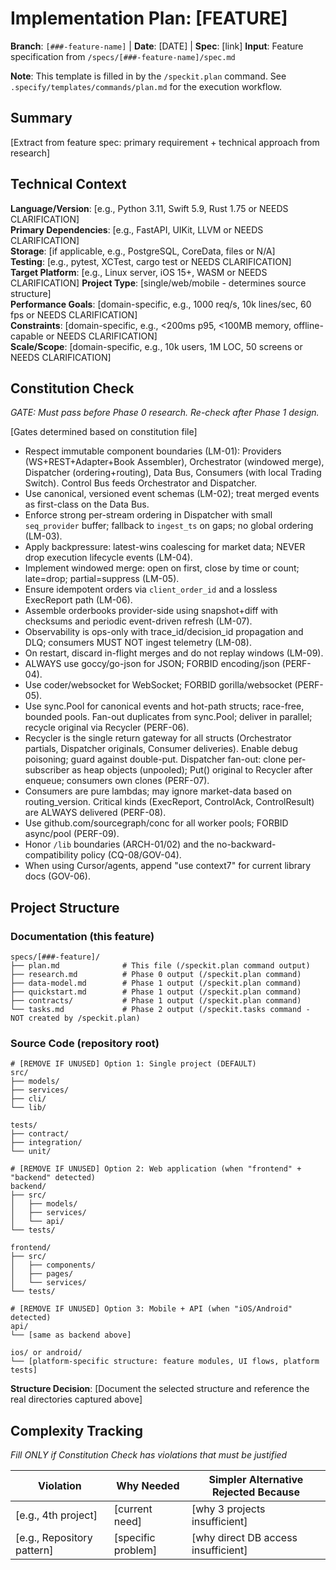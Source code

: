 # Implementation Plan: [FEATURE]

**Branch**: `[###-feature-name]` | **Date**: [DATE] | **Spec**: [link]
**Input**: Feature specification from `/specs/[###-feature-name]/spec.md`

**Note**: This template is filled in by the `/speckit.plan` command. See `.specify/templates/commands/plan.md` for the execution workflow.

## Summary

[Extract from feature spec: primary requirement + technical approach from research]

## Technical Context

<!--
  ACTION REQUIRED: Replace the content in this section with the technical details
  for the project. The structure here is presented in advisory capacity to guide
  the iteration process.
-->

**Language/Version**: [e.g., Python 3.11, Swift 5.9, Rust 1.75 or NEEDS CLARIFICATION]  
**Primary Dependencies**: [e.g., FastAPI, UIKit, LLVM or NEEDS CLARIFICATION]  
**Storage**: [if applicable, e.g., PostgreSQL, CoreData, files or N/A]  
**Testing**: [e.g., pytest, XCTest, cargo test or NEEDS CLARIFICATION]  
**Target Platform**: [e.g., Linux server, iOS 15+, WASM or NEEDS CLARIFICATION]
**Project Type**: [single/web/mobile - determines source structure]  
**Performance Goals**: [domain-specific, e.g., 1000 req/s, 10k lines/sec, 60 fps or NEEDS CLARIFICATION]  
**Constraints**: [domain-specific, e.g., <200ms p95, <100MB memory, offline-capable or NEEDS CLARIFICATION]  
**Scale/Scope**: [domain-specific, e.g., 10k users, 1M LOC, 50 screens or NEEDS CLARIFICATION]

## Constitution Check

*GATE: Must pass before Phase 0 research. Re-check after Phase 1 design.*

[Gates determined based on constitution file]
- Respect immutable component boundaries (LM-01): Providers (WS+REST+Adapter+Book Assembler), Orchestrator (windowed merge), Dispatcher (ordering+routing), Data Bus, Consumers (with local Trading Switch). Control Bus feeds Orchestrator and Dispatcher.
- Use canonical, versioned event schemas (LM-02); treat merged events as first-class on the Data Bus.
- Enforce strong per-stream ordering in Dispatcher with small `seq_provider` buffer; fallback to `ingest_ts` on gaps; no global ordering (LM-03).
- Apply backpressure: latest-wins coalescing for market data; NEVER drop execution lifecycle events (LM-04).
- Implement windowed merge: open on first, close by time or count; late=drop; partial=suppress (LM-05).
- Ensure idempotent orders via `client_order_id` and a lossless ExecReport path (LM-06).
- Assemble orderbooks provider-side using snapshot+diff with checksums and periodic event-driven refresh (LM-07).
- Observability is ops-only with trace_id/decision_id propagation and DLQ; consumers MUST NOT ingest telemetry (LM-08).
- On restart, discard in-flight merges and do not replay windows (LM-09).
- ALWAYS use goccy/go-json for JSON; FORBID encoding/json (PERF-04).
- Use coder/websocket for WebSocket; FORBID gorilla/websocket (PERF-05).
- Use sync.Pool for canonical events and hot-path structs; race-free, bounded pools. Fan-out duplicates from sync.Pool; deliver in parallel; recycle original via Recycler (PERF-06).
- Recycler is the single return gateway for all structs (Orchestrator partials, Dispatcher originals, Consumer deliveries). Enable debug poisoning; guard against double-put. Dispatcher fan-out: clone per-subscriber as heap objects (unpooled); Put() original to Recycler after enqueue; consumers own clones (PERF-07).
- Consumers are pure lambdas; may ignore market-data based on routing_version. Critical kinds (ExecReport, ControlAck, ControlResult) are ALWAYS delivered (PERF-08).
- Use github.com/sourcegraph/conc for all worker pools; FORBID async/pool (PERF-09).
- Honor `/lib` boundaries (ARCH-01/02) and the no-backward-compatibility policy (CQ-08/GOV-04).
- When using Cursor/agents, append "use context7" for current library docs (GOV-06).

## Project Structure

### Documentation (this feature)

```
specs/[###-feature]/
├── plan.md              # This file (/speckit.plan command output)
├── research.md          # Phase 0 output (/speckit.plan command)
├── data-model.md        # Phase 1 output (/speckit.plan command)
├── quickstart.md        # Phase 1 output (/speckit.plan command)
├── contracts/           # Phase 1 output (/speckit.plan command)
└── tasks.md             # Phase 2 output (/speckit.tasks command - NOT created by /speckit.plan)
```

### Source Code (repository root)
<!--
  ACTION REQUIRED: Replace the placeholder tree below with the concrete layout
  for this feature. Delete unused options and expand the chosen structure with
  real paths (e.g., apps/admin, packages/something). The delivered plan must
  not include Option labels.
-->

```
# [REMOVE IF UNUSED] Option 1: Single project (DEFAULT)
src/
├── models/
├── services/
├── cli/
└── lib/

tests/
├── contract/
├── integration/
└── unit/

# [REMOVE IF UNUSED] Option 2: Web application (when "frontend" + "backend" detected)
backend/
├── src/
│   ├── models/
│   ├── services/
│   └── api/
└── tests/

frontend/
├── src/
│   ├── components/
│   ├── pages/
│   └── services/
└── tests/

# [REMOVE IF UNUSED] Option 3: Mobile + API (when "iOS/Android" detected)
api/
└── [same as backend above]

ios/ or android/
└── [platform-specific structure: feature modules, UI flows, platform tests]
```

**Structure Decision**: [Document the selected structure and reference the real
directories captured above]

## Complexity Tracking

*Fill ONLY if Constitution Check has violations that must be justified*

| Violation | Why Needed | Simpler Alternative Rejected Because |
|-----------|------------|-------------------------------------|
| [e.g., 4th project] | [current need] | [why 3 projects insufficient] |
| [e.g., Repository pattern] | [specific problem] | [why direct DB access insufficient] |
